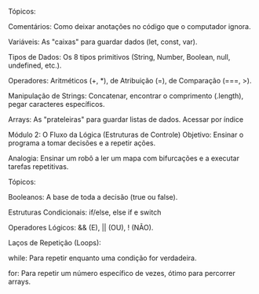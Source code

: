 Tópicos:

Comentários: Como deixar anotações no código que o computador ignora.

Variáveis: As "caixas" para guardar dados (let, const, var).

Tipos de Dados: Os 8 tipos primitivos (String, Number, Boolean, null, undefined, etc.).

Operadores: Aritméticos (+, *), de Atribuição (=), de Comparação (===, >).

Manipulação de Strings: Concatenar, encontrar o comprimento (.length), pegar caracteres específicos.

Arrays: As "prateleiras" para guardar listas de dados. Acessar por índice

Módulo 2: O Fluxo da Lógica (Estruturas de Controle)
Objetivo: Ensinar o programa a tomar decisões e a repetir ações.

Analogia: Ensinar um robô a ler um mapa com bifurcações e a executar tarefas repetitivas.

Tópicos:

Booleanos: A base de toda a decisão (true ou false).

Estruturas Condicionais: if/else, else if e switch

Operadores Lógicos: && (E), || (OU), ! (NÃO).

Laços de Repetição (Loops):

while: Para repetir enquanto uma condição for verdadeira.

for: Para repetir um número específico de vezes, ótimo para percorrer arrays.




